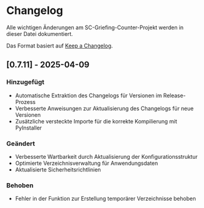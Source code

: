 # Changelog

Alle wichtigen Änderungen am SC-Griefing-Counter-Projekt werden in dieser Datei dokumentiert.

Das Format basiert auf [Keep a Changelog](https://keepachangelog.com/de/1.0.0/).

## [0.7.11] - 2025-04-09
### Hinzugefügt
- Automatische Extraktion des Changelogs für Versionen im Release-Prozess
- Verbesserte Anweisungen zur Aktualisierung des Changelogs für neue Versionen
- Zusätzliche versteckte Importe für die korrekte Kompilierung mit PyInstaller

### Geändert
- Verbesserte Wartbarkeit durch Aktualisierung der Konfigurationsstruktur
- Optimierte Verzeichnisverwaltung für Anwendungsdaten
- Aktualisierte Sicherheitsrichtlinien

### Behoben
- Fehler in der Funktion zur Erstellung temporärer Verzeichnisse behoben